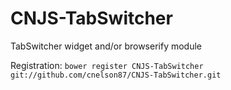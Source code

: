 # CNJS-TabSwitcher

TabSwitcher widget and/or browserify module

Registration: `bower register CNJS-TabSwitcher git://github.com/cnelson87/CNJS-TabSwitcher.git`
